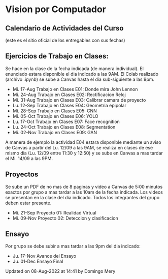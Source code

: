 # Vision por Computador

## Calendario de Actividades del Curso
(este es el sitio oficial de los entregables con sus fechas)

## Ejercicios de Trabajo en Clases:

Se hace en la clase de la fecha indicada (de manera individual). El enunciado estara disponible el dia indicado a las 9AM. El Colab realizado (archivo .ipynb) se sube a Canvas hasta el dia sub-siguiente a las 9pm. 

* Mi.	17-Aug	Trabajo en Clases E01: Donde mira John Lennon
* Mi.	24-Aug	Trabajo en Clases E02: Rectificacion Reloj
* Mi.	31-Aug	Trabajo en Clases E03: Calibrar camara de proyecto
* Lu.	12-Sep	Trabajo en Clases E04: Geometria epipolar
* Mi.	28-Sep	Trabajo en Clases E05: CNN
* Mi.	05-Oct	Trabajo en Clases E06: YOLO
* Lu.	17-Oct	Trabajo en Clases E07: Face recognition
* Lu.	24-Oct	Trabajo en Clases E08: Segmentation
* Mi.	02-Nov	Trabajo en Clases E09: GAN


A manera de ejemplo la actividad E04 estara disponible mediante un aviso de Canvas a partir del Lu. 12/09 a las 9AM, se realiza en clases de ese mismo dia (Lu. 12/09 entre 11:30 y 12:50) y se sube en Canvas a mas tardar el Mi. 14/09 a las 9PM.


## Proyectos

Se sube un PDF de no mas de 8 paginas y video a Canvas de 5:00 minutos exactos por grupo a mas tardar a las 10am de la fecha indicada. Los videos se presentan en la clase del dia indicado. Todos los integrantes del grupo deben estar presente.

* Mi.	21-Sep	Proyecto 01: Realidad Virtual
* Mi.	09-Nov	Proyecto 02: Deteccion y clasificacion

## Ensayo

Por grupo se debe subir a mas tardar a las 9pm del dia indicado:

* Ju.	17-Nov	Avance del Ensayo
* Ju.	01-Dec	Ensayo Final



Updated on 08-Aug-2022 at 14:41 by Domingo Mery
